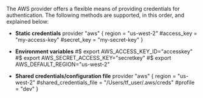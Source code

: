 The AWS provider offers a flexible means of providing credentials for authentication. The following methods are supported, in this order, and explained below:

- **Static credentials**
     provider "aws" {
       region     = "us-west-2"
       #access_key = "my-access-key"
       #secret_key = "my-secret-key"
    }
    
- **Environment variables**
     #$ export AWS_ACCESS_KEY_ID="accesskey"
     #$ export AWS_SECRET_ACCESS_KEY="secretkey"
     #$ export AWS_DEFAULT_REGION="us-west-2"

- **Shared credentials/configuration file**
    provider "aws" {
      region                  = "us-west-2"
      #shared_credentials_file = "/Users/tf_user/.aws/creds"
      #profile                 = "dev"
  }
